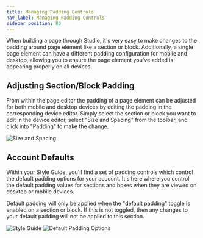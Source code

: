 ```yaml
---
title: Managing Padding Controls
nav_label: Managing Padding Controls
sidebar_position: 80
---
```


When building a page through Studio, it's very easy to make changes to the padding around page element like a section
or block. Additionally, a single page element can have a different padding configuration for mobile and desktop,
allowing you to ensure the page element you've added is appearing properly on all devices.

## Adjusting Section/Block Padding

From within the page editor the padding of a page element can be adjusted for both mobile and desktop devices by editing
the padding in the corresponding device editor. Simply select the section or block you want to edit in the device
editor, select "Size and Spacing" from the toolbar, and click into "Padding" to make the change.

![Size and Spacing](/assets/studio/12420876921623.png)

## Account Defaults

Within your Style Guide, you'll find a set of padding controls which control the default padding options for your
account. It's here where you control the default padding values for sections and boxes when they are viewed on desktop
or mobile devices.

Default padding will only be applied when the "default padding" toggle is enabled on a section or block. If this is not
toggled, then any changes to your default padding will not be applied to this section.

![Style Guide](/assets/studio/9704513200151.png)
![Default Padding Options](/assets/studio/9704513171735.png)
